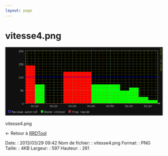 ```yaml
---
layout: page
---
```


vitesse4.png
============

[![vitesse4.png](../assets/media/vitesse4.png@cache=&w=597&h=261 "vitesse4.png")](../assets/media/vitesse4.png@cache= "Afficher le fichier original")

vitesse4.png

← Retour à [RRDTool](../supervision/rrdtool.html "supervision:rrdtool")

Date:
:   2013/03/29 09:42
Nom de fichier:
:   vitesse4.png
Format:
:   PNG
Taille:
:   4KB
Largeur:
:   597
Hauteur:
:   261

